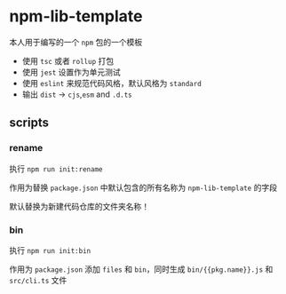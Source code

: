 # npm-lib-template

本人用于编写的一个 `npm` 包的一个模板

- 使用 `tsc` 或者 `rollup` 打包
- 使用 `jest` 设置作为单元测试
- 使用 `eslint` 来规范代码风格，默认风格为 `standard`
- 输出 `dist` -> `cjs`,`esm` and `.d.ts`

## scripts

### rename

执行 `npm run init:rename`
 
作用为替换 `package.json` 中默认包含的所有名称为 `npm-lib-template` 的字段

默认替换为新建代码仓库的文件夹名称！

### bin

执行 `npm run init:bin`
 
作用为 `package.json`  添加 `files` 和 `bin`，同时生成 `bin/{{pkg.name}}.js` 和 `src/cli.ts` 文件


